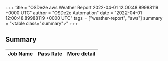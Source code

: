 +++
title = "OSDe2e aws Weather Report 2022-04-01 12:00:48.89988119 +0000 UTC"
author = "OSDe2e Automation"
date = "2022-04-01 12:00:48.89988119 +0000 UTC"
tags = ["weather-report", "aws"]
summary = "<table class=\"summary\"></table>"
+++
## Summary

| Job Name | Pass Rate | More detail |
|----------|-----------|-------------|




